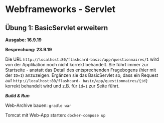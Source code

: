 # Webframeworks - Servlet

## Übung  1: BasicServlet erweitern

**Ausgabe: 16.9.19**

**Besprechung: 23.9.19**

Die URL ```http://localhost:80/flashcard-basic/app/questionnaires/1```
wird von der Applikation noch nicht korrekt behandelt. Sie führt immer zur Startseite - anstatt das Detail des entsprechenden Fragebogens (hier mit der ```ID=1```) anzuzeigen.
Ergänzen sie das BasicServlet so, dass ein Request auf ```http://localhost:80/flashcard- basic/app/questionnaires/{id}``` korrekt behandelt wird und z.B. für ```id=1``` zur Seite führt.

***Build & Run***

Web-Archive bauen: ```gradle war```

Tomcat mit Web-App starten: ```docker-compose up```